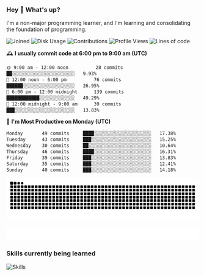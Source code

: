 ### Hey :wave: What's up?

I'm a non-major programming learner, and I'm learning and consolidating the foundation of programming.

<!--START_SECTION:waka-->
![Joined](http://img.shields.io/badge/Joined-7%20years%20ago-6D67E4?style=flat&labelColor=453C67)
![Disk Usage](http://img.shields.io/badge/Github%27s%20Storage-598.5%20MB-FD841F?style=flat&labelColor=E14D2A)
![Contributions](http://img.shields.io/badge/Contributions%20in%202023-267-7DCE13?style=flat&labelColor=2B7A0B)
![Profile Views](http://img.shields.io/badge/Profile%20Views-9-3AB4F2?style=flat&labelColor=0078AA)
![Lines of code](https://img.shields.io/badge/Lines%20of%20code-2%20Million%20Lines%20of%20code-FF8B8B?style=flat&labelColor=EB4747)

🕰️ **I usually commit code at 6:00 pm to 9:00 am (UTC)** 

```text
🌞 9:00 am - 12:00 noon          28 commits     ██░░░░░░░░░░░░░░░░░░░░░░░   9.93% 
🌆 12:00 noon - 6:00 pm          76 commits     ██████░░░░░░░░░░░░░░░░░░░   26.95% 
🌃 6:00 pm - 12:00 midnight      139 commits    ████████████░░░░░░░░░░░░░   49.29% 
🌙 12:00 midnight - 9:00 am      39 commits     ███░░░░░░░░░░░░░░░░░░░░░░   13.83%
```
📅 **I'm Most Productive on Monday (UTC)** 

```text
Monday       49 commits     ████░░░░░░░░░░░░░░░░░░░░░   17.38% 
Tuesday      43 commits     ███░░░░░░░░░░░░░░░░░░░░░░   15.25% 
Wednesday    30 commits     ██░░░░░░░░░░░░░░░░░░░░░░░   10.64% 
Thursday     46 commits     ████░░░░░░░░░░░░░░░░░░░░░   16.31% 
Friday       39 commits     ███░░░░░░░░░░░░░░░░░░░░░░   13.83% 
Saturday     35 commits     ███░░░░░░░░░░░░░░░░░░░░░░   12.41% 
Sunday       40 commits     ███░░░░░░░░░░░░░░░░░░░░░░   14.18%
```

<!--END_SECTION:waka-->

![Snake animation](https://raw.githubusercontent.com/dirname/dirname/output/snake.svg)

![metrics](github-metrics.svg)

### Skills currently being learned

![Skills](https://skillicons.dev/icons?i=linux,rust,go,solidity,typescript,bash,git,postgres,mysql,redis,mongo,docker,kubernetes,grafana,prometheus)
